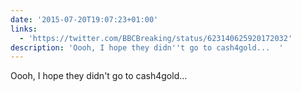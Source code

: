 ```yaml
---
date: '2015-07-20T19:07:23+01:00'
links:
  - 'https://twitter.com/BBCBreaking/status/623140625920172032'
description: 'Oooh, I hope they didn''t go to cash4gold...  '
---
```

Oooh, I hope they didn't go to cash4gold...  
